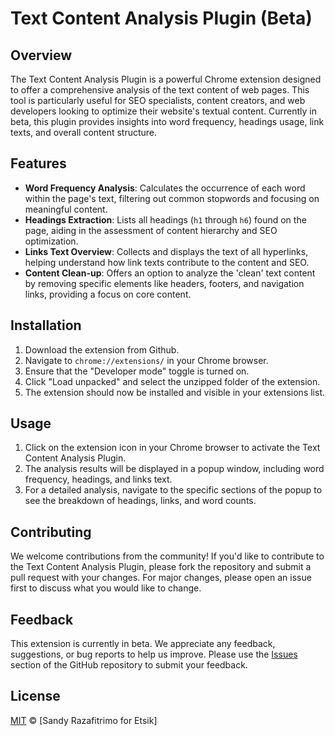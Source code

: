 # Text Content Analysis Plugin (Beta)

## Overview

The Text Content Analysis Plugin is a powerful Chrome extension designed to offer a comprehensive analysis of the text content of web pages. This tool is particularly useful for SEO specialists, content creators, and web developers looking to optimize their website's textual content. Currently in beta, this plugin provides insights into word frequency, headings usage, link texts, and overall content structure.

## Features

- **Word Frequency Analysis**: Calculates the occurrence of each word within the page's text, filtering out common stopwords and focusing on meaningful content.
- **Headings Extraction**: Lists all headings (`h1` through `h6`) found on the page, aiding in the assessment of content hierarchy and SEO optimization.
- **Links Text Overview**: Collects and displays the text of all hyperlinks, helping understand how link texts contribute to the content and SEO.
- **Content Clean-up**: Offers an option to analyze the 'clean' text content by removing specific elements like headers, footers, and navigation links, providing a focus on core content.

## Installation

1. Download the extension from Github.
2. Navigate to `chrome://extensions/` in your Chrome browser.
3. Ensure that the "Developer mode" toggle is turned on.
4. Click "Load unpacked" and select the unzipped folder of the extension.
5. The extension should now be installed and visible in your extensions list.

## Usage

1. Click on the extension icon in your Chrome browser to activate the Text Content Analysis Plugin.
2. The analysis results will be displayed in a popup window, including word frequency, headings, and links text.
3. For a detailed analysis, navigate to the specific sections of the popup to see the breakdown of headings, links, and word counts.

## Contributing

We welcome contributions from the community! If you'd like to contribute to the Text Content Analysis Plugin, please fork the repository and submit a pull request with your changes. For major changes, please open an issue first to discuss what you would like to change.

## Feedback

This extension is currently in beta. We appreciate any feedback, suggestions, or bug reports to help us improve. Please use the [Issues](#) section of the GitHub repository to submit your feedback.

## License

[MIT](LICENSE) © [Sandy Razafitrimo for Etsik]


